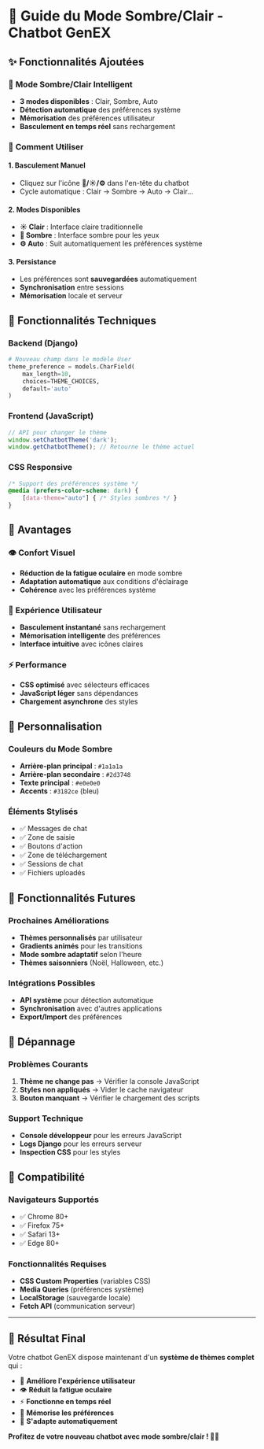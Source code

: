 # 🌙 Guide du Mode Sombre/Clair - Chatbot GenEX

## ✨ Fonctionnalités Ajoutées

### 🎨 **Mode Sombre/Clair Intelligent**
- **3 modes disponibles** : Clair, Sombre, Auto
- **Détection automatique** des préférences système
- **Mémorisation** des préférences utilisateur
- **Basculement en temps réel** sans rechargement

### 🔧 **Comment Utiliser**

#### **1. Basculement Manuel**
- Cliquez sur l'icône **🌙/☀️/⚙️** dans l'en-tête du chatbot
- Cycle automatique : Clair → Sombre → Auto → Clair...

#### **2. Modes Disponibles**
- **☀️ Clair** : Interface claire traditionnelle
- **🌙 Sombre** : Interface sombre pour les yeux
- **⚙️ Auto** : Suit automatiquement les préférences système

#### **3. Persistance**
- Les préférences sont **sauvegardées** automatiquement
- **Synchronisation** entre sessions
- **Mémorisation** locale et serveur

## 🎯 **Fonctionnalités Techniques**

### **Backend (Django)**
```python
# Nouveau champ dans le modèle User
theme_preference = models.CharField(
    max_length=10, 
    choices=THEME_CHOICES, 
    default='auto'
)
```

### **Frontend (JavaScript)**
```javascript
// API pour changer le thème
window.setChatbotTheme('dark');
window.getChatbotTheme(); // Retourne le thème actuel
```

### **CSS Responsive**
```css
/* Support des préférences système */
@media (prefers-color-scheme: dark) {
    [data-theme="auto"] { /* Styles sombres */ }
}
```

## 🚀 **Avantages**

### **👁️ Confort Visuel**
- **Réduction de la fatigue oculaire** en mode sombre
- **Adaptation automatique** aux conditions d'éclairage
- **Cohérence** avec les préférences système

### **🔧 Expérience Utilisateur**
- **Basculement instantané** sans rechargement
- **Mémorisation intelligente** des préférences
- **Interface intuitive** avec icônes claires

### **⚡ Performance**
- **CSS optimisé** avec sélecteurs efficaces
- **JavaScript léger** sans dépendances
- **Chargement asynchrone** des styles

## 🎨 **Personnalisation**

### **Couleurs du Mode Sombre**
- **Arrière-plan principal** : `#1a1a1a`
- **Arrière-plan secondaire** : `#2d3748`
- **Texte principal** : `#e0e0e0`
- **Accents** : `#3182ce` (bleu)

### **Éléments Stylisés**
- ✅ Messages de chat
- ✅ Zone de saisie
- ✅ Boutons d'action
- ✅ Zone de téléchargement
- ✅ Sessions de chat
- ✅ Fichiers uploadés

## 🔮 **Fonctionnalités Futures**

### **Prochaines Améliorations**
- **Thèmes personnalisés** par utilisateur
- **Gradients animés** pour les transitions
- **Mode sombre adaptatif** selon l'heure
- **Thèmes saisonniers** (Noël, Halloween, etc.)

### **Intégrations Possibles**
- **API système** pour détection automatique
- **Synchronisation** avec d'autres applications
- **Export/Import** des préférences

## 🐛 **Dépannage**

### **Problèmes Courants**
1. **Thème ne change pas** → Vérifier la console JavaScript
2. **Styles non appliqués** → Vider le cache navigateur
3. **Bouton manquant** → Vérifier le chargement des scripts

### **Support Technique**
- **Console développeur** pour les erreurs JavaScript
- **Logs Django** pour les erreurs serveur
- **Inspection CSS** pour les styles

## 📱 **Compatibilité**

### **Navigateurs Supportés**
- ✅ Chrome 80+
- ✅ Firefox 75+
- ✅ Safari 13+
- ✅ Edge 80+

### **Fonctionnalités Requises**
- **CSS Custom Properties** (variables CSS)
- **Media Queries** (préférences système)
- **LocalStorage** (sauvegarde locale)
- **Fetch API** (communication serveur)

---

## 🎉 **Résultat Final**

Votre chatbot GenEX dispose maintenant d'un **système de thèmes complet** qui :
- 🎨 **Améliore l'expérience utilisateur**
- 👁️ **Réduit la fatigue oculaire**
- ⚡ **Fonctionne en temps réel**
- 💾 **Mémorise les préférences**
- 🔄 **S'adapte automatiquement**

**Profitez de votre nouveau chatbot avec mode sombre/clair ! 🌙✨**

